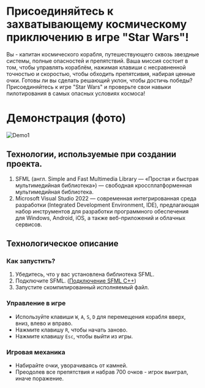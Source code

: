 # Присоединяйтесь к захватывающему космическому приключению в игре "Star Wars"! 
Вы - капитан космического корабля, путешествующего сквозь звездные системы, полные опасностей и препятствий. Ваша миссия состоит в том, чтобы управлять кораблём, нажимая клавиши с несравненной точностью и скоростью, чтобы обходить препятсивия, набирая ценные очки.
Готовы ли вы сделать решающий уклон, чтобы достичь победы? Присоединяйтесь к игре "Star Wars" и проверьте свои навыки пилотирования в самых опасных условиях космоса!

# Демонстрация (фото)
![Demo1](https://github.com/jswmpls/SUAI_StarWars/assets/162914714/ee565be1-0e1d-46f6-bd10-0b43fe74236a)

## Технологии, используемые при создании проекта.
1. SFML (англ. Simple and Fast Multimedia Library — «Простая и быстрая мультимедийная библиотека») — свободная кроссплатформенная мультимедийная библиотека.
2. Microsoft Visual Studio 2022 — современная интегрированная среда разработки (Integrated Development Environment, IDE), предлагающая набор инструментов для разработки программного обеспечения для Windows, Android, iOS, а также веб-приложений и облачных сервисов.

## Технологическое описание
### Как запустить?
1. Убедитесь, что у вас установлена библиотека SFML. 
2. Подключите SFML. ([Подключение SFML С++](https://www.youtube.com/watch?v=odTop02dz0o))
3. Запустите скомпилированный исполняемый файл.
   
### Управление в игре
- Используйте клавиши `W`, `A`, `S`, `D` для перемещения корабля вверх, вниз, влево и вправо.
- Нажмите клавишу `R`, чтобы начать заново.
- Нажмите клавишу `Esc`, чтобы выйти из игры.

### Игровая механика
- Набирайте очки, уворачиваясь от камней.
- Преодолев все препятствия и набрав 700 очков - игрок выиграл, иначе поражение.
